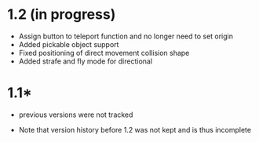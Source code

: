 1.2  (in progress)
===
- Assign button to teleport function and no longer need to set origin
- Added pickable object support
- Fixed positioning of direct movement collision shape
- Added strafe and fly mode for directional 

1.1*
====
- previous versions were not tracked

* Note that version history before 1.2 was not kept and is thus incomplete
